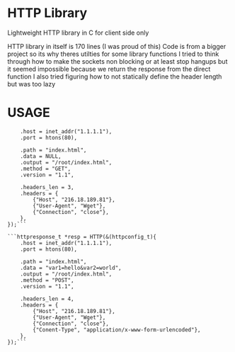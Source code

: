 # HTTP Library
Lightweight HTTP library in C for client side only

HTTP library in itself is 170 lines (I was proud of this) 
Code is from a bigger project so its why theres utilties for some library functions 
I tried to think through how to make the sockets non blocking or at least stop hangups but it seemed impossible because we return the response from the direct function 
I also tried figuring how to not statically define the header length but was too lazy 

# USAGE

```httpresponse_t *resp = HTTP(&(httpconfig_t){
    .host = inet_addr("1.1.1.1"),
    .port = htons(80),
    
    .path = "index.html",
    .data = NULL,
    .output = "/root/index.html",
    .method = "GET",
    .version = "1.1",

    .headers_len = 3,
    .headers = {
        {"Host", "216.18.189.81"},
        {"User-Agent", "Wget"},
        {"Connection", "close"},
    },
});```

```httpresponse_t *resp = HTTP(&(httpconfig_t){
    .host = inet_addr("1.1.1.1"),
    .port = htons(80),
    
    .path = "index.html",
    .data = "var1=hello&var2=world",
    .output = "/root/index.html",
    .method = "POST",
    .version = "1.1",

    .headers_len = 4,
    .headers = {
        {"Host", "216.18.189.81"},
        {"User-Agent", "Wget"},
        {"Connection", "close"},
        {"Conent-Type", "application/x-www-form-urlencoded"},
    },
});```
